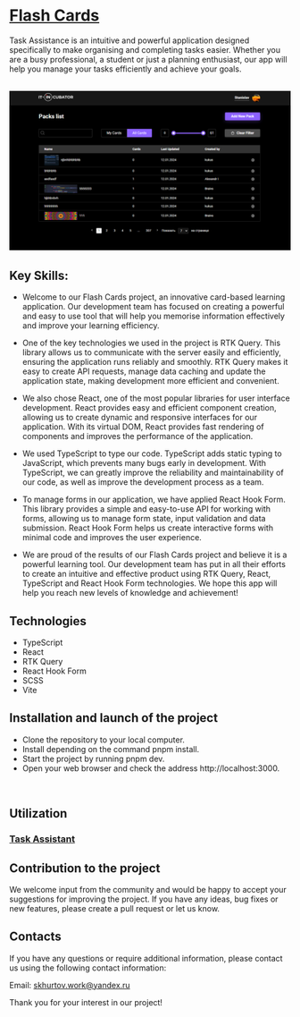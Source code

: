# [**Flash Cards**](https://flashcards-project-kappa.vercel.app/)

Task Assistance is an intuitive and powerful application designed specifically to make organising and completing tasks
easier. Whether you are a busy professional, a student or just a planning enthusiast, our app will help you manage your
tasks efficiently and achieve your goals.

<br>

<img src="./src/assets/image/image2.png" alt="image"/>

## Key Skills:

- Welcome to our Flash Cards project, an innovative card-based learning application. Our development team has focused on
  creating a powerful and easy to use tool that will help you memorise information effectively and improve your learning
  efficiency.

- One of the key technologies we used in the project is RTK Query. This library allows us to communicate with the server
  easily and efficiently, ensuring the application runs reliably and smoothly. RTK Query makes it easy to create API
  requests, manage data caching and update the application state, making development more efficient and convenient.

- We also chose React, one of the most popular libraries for user interface development. React provides easy and
  efficient
  component creation, allowing us to create dynamic and responsive interfaces for our application. With its virtual DOM,
  React provides fast rendering of components and improves the performance of the application.

- We used TypeScript to type our code. TypeScript adds static typing to JavaScript, which prevents many bugs early in
  development. With TypeScript, we can greatly improve the reliability and maintainability of our code, as well as
  improve
  the development process as a team.

- To manage forms in our application, we have applied React Hook Form. This library provides a simple and easy-to-use
  API for working with forms, allowing us to manage form state, input validation and data submission. React Hook Form
  helps us create interactive forms with minimal code and improves the user experience.

- We are proud of the results of our Flash Cards project and believe it is a powerful learning tool. Our development
  team
  has put in all their efforts to create an intuitive and effective product using RTK Query, React, TypeScript and React
  Hook Form technologies. We hope this app will help you reach new levels of knowledge and achievement!

## Technologies

- TypeScript
- React
- RTK Query
- React Hook Form 
- SCSS
- Vite

## Installation and launch of the project

- Clone the repository to your local computer.
- Install depending on the command pnpm install.
- Start the project by running pnpm dev.
- Open your web browser and check the address http://localhost:3000.

<br>

## Utilization

### [**Task Assistant**](https://flashcards-project-kappa.vercel.app/)

## Contribution to the project

We welcome input from the community and would be happy to accept your suggestions for improving the project. If you have
any ideas, bug fixes or new features, please create a pull request or let us know.

## Contacts

If you have any questions or require additional information, please contact us using the following contact information:

Email: [skhurtov.work@yandex.ru](skhurtov.work@yandex.ru)

Thank you for your interest in our project!
